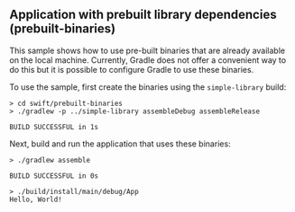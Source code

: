 ## Application with prebuilt library dependencies (prebuilt-binaries)

This sample shows how to use pre-built binaries that are already available on the local machine. Currently, Gradle does not offer a convenient way to do this but it is possible to configure Gradle to use these binaries.

To use the sample, first create the binaries using the `simple-library` build:

```
> cd swift/prebuilt-binaries
> ./gradlew -p ../simple-library assembleDebug assembleRelease

BUILD SUCCESSFUL in 1s
```

Next, build and run the application that uses these binaries:

```
> ./gradlew assemble

BUILD SUCCESSFUL in 0s

> ./build/install/main/debug/App
Hello, World!
```